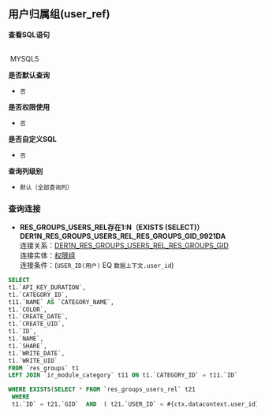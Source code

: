 ## 用户归属组(user_ref) <!-- {docsify-ignore-all} -->



<p class="panel-title"><b>查看SQL语句</b></p>
<br>

<el-row>
&nbsp;<el-tag @click="MYSQL5 = true">MYSQL5</el-tag>
</el-row>

<br>
<p class="panel-title"><b>是否默认查询</b></p>

* `否`

<p class="panel-title"><b>是否权限使用</b></p>

* `否`

<p class="panel-title"><b>是否自定义SQL</b></p>

* `否`

<p class="panel-title"><b>查询列级别</b></p>

* `默认（全部查询列）`




### 查询连接
* **RES_GROUPS_USERS_REL存在1:N（EXISTS (SELECT)）DER1N_RES_GROUPS_USERS_REL_RES_GROUPS_GID_9921DA**<br>
连接关系：[DER1N_RES_GROUPS_USERS_REL_RES_GROUPS_GID](der/DER1N_RES_GROUPS_USERS_REL_RES_GROUPS_GID)<br>
连接实体：[权限组](module/base/res_groups)<br>
连接条件：(`USER_ID(用户)` EQ `数据上下文.user_id`)<br>




<el-dialog v-model="MYSQL5" title="MYSQL5">

```sql
SELECT
t1.`API_KEY_DURATION`,
t1.`CATEGORY_ID`,
t11.`NAME` AS `CATEGORY_NAME`,
t1.`COLOR`,
t1.`CREATE_DATE`,
t1.`CREATE_UID`,
t1.`ID`,
t1.`NAME`,
t1.`SHARE`,
t1.`WRITE_DATE`,
t1.`WRITE_UID`
FROM `res_groups` t1 
LEFT JOIN `ir_module_category` t11 ON t1.`CATEGORY_ID` = t11.`ID` 

WHERE EXISTS(SELECT * FROM `res_groups_users_rel` t21 
 WHERE 
 t1.`ID` = t21.`GID`  AND  ( t21.`USER_ID` = #{ctx.datacontext.user_id} ) )
```

</el-dialog>

<script>
 const { createApp } = Vue
  createApp({
    data() {
      return {
                MYSQL5 : false
        
      }
    },
    methods: {
    }
  }).use(ElementPlus).mount('#app')
</script>
